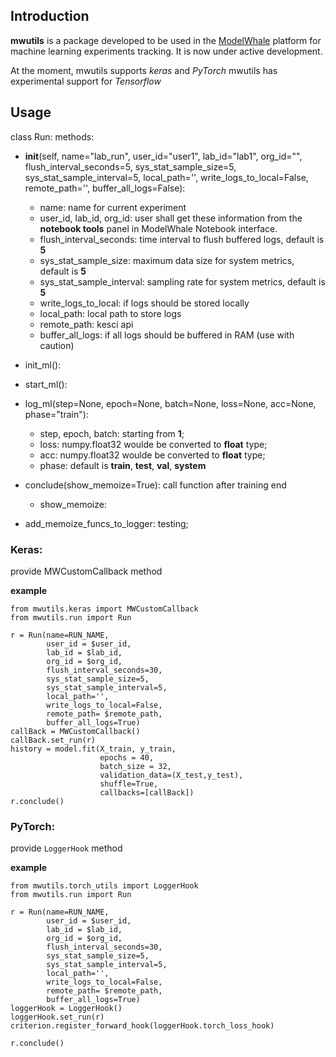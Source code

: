## Introduction

**mwutils** is a package developed to be used in the [ModelWhale](https://modelwhale.com/) platform for machine learning experiments tracking. It is now under active development.

At the moment, mwutils supports *keras* and *PyTorch*
mwutils has experimental support for *Tensorflow*


## Usage


class Run:
methods:
- __init__(self, name="lab_run", user_id="user1", lab_id="lab1", org_id="",
                 flush_interval_seconds=5,
                 sys_stat_sample_size=5, sys_stat_sample_interval=5, local_path='', write_logs_to_local=False,
                 remote_path='', buffer_all_logs=False):
  - name: name for current experiment
  - user_id, lab_id, org_id: user shall get these information from the **notebook tools** panel in ModelWhale Notebook interface.
  - flush_interval_seconds: time interval to flush buffered logs, default is **5**
  - sys_stat_sample_size: maximum data size for system metrics, default is **5**
  - sys_stat_sample_interval: sampling rate for system metrics, default is **5**
  - write_logs_to_local: if logs should be stored locally
  - local_path: local path to store logs
  - remote_path: kesci api
  - buffer_all_logs: if all logs should be buffered in RAM (use with caution)

- init_ml():

- start_ml():

- log_ml(step=None, epoch=None, batch=None, loss=None, acc=None, phase="train"):
  - step, epoch, batch: starting from **1**;
  - loss: numpy.float32 woulde be converted to **float** type;
  - acc: numpy.float32 woulde be converted to **float** type;
  - phase: default is **train**, **test**, **val**, **system**


- conclude(show_memoize=True):
  call function after training end
  - show_memoize:

- add_memoize_funcs_to_logger:
  testing;

### Keras:

provide MWCustomCallback method

**example**

```
from mwutils.keras import MWCustomCallback
from mwutils.run import Run

r = Run(name=RUN_NAME,
        user_id = $user_id,
        lab_id = $lab_id,
        org_id = $org_id,
        flush_interval_seconds=30,
        sys_stat_sample_size=5,
        sys_stat_sample_interval=5,
        local_path='',
        write_logs_to_local=False,
        remote_path= $remote_path,
        buffer_all_logs=True)
callBack = MWCustomCallback()
callBack.set_run(r)        
history = model.fit(X_train, y_train,
                    epochs = 40,
                    batch_size = 32,
                    validation_data=(X_test,y_test),
                    shuffle=True,
                    callbacks=[callBack])
r.conclude()
```

### PyTorch:
provide ```LoggerHook``` method

**example**

```
from mwutils.torch_utils import LoggerHook
from mwutils.run import Run

r = Run(name=RUN_NAME,
        user_id = $user_id,
        lab_id = $lab_id,
        org_id = $org_id,
        flush_interval_seconds=30,
        sys_stat_sample_size=5,
        sys_stat_sample_interval=5,
        local_path='',
        write_logs_to_local=False,
        remote_path= $remote_path,
        buffer_all_logs=True)
loggerHook = LoggerHook()
loggerHook.set_run(r)
criterion.register_forward_hook(loggerHook.torch_loss_hook)

r.conclude()
```

